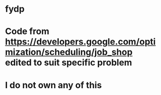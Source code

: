 # fydp
# Code from https://developers.google.com/optimization/scheduling/job_shop edited to suit specific problem
# I do not own any of this
